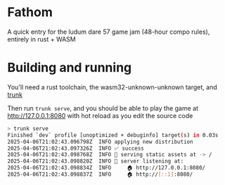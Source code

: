 # Fathom

A quick entry for the ludum dare 57 game jam (48-hour compo rules), entirely in rust + WASM

# Building and running

You'll need a rust toolchain, the wasm32-unknown-unknown target, and [trunk](https://trunkrs.dev)

Then run `trunk serve`, and you should be able to play the game at http://127.0.0.1:8080 with hot reload as you edit the source code
```sh
> trunk serve
Finished `dev` profile [unoptimized + debuginfo] target(s) in 0.03s
2025-04-06T21:02:43.096798Z  INFO applying new distribution
2025-04-06T21:02:43.097326Z  INFO ✅ success
2025-04-06T21:02:43.098768Z  INFO 📡 serving static assets at -> /
2025-04-06T21:02:43.098820Z  INFO 📡 server listening at:
2025-04-06T21:02:43.098834Z  INFO     🏠 http://127.0.0.1:8080/
2025-04-06T21:02:43.098837Z  INFO     🏠 http://[::1]:8080/
```
